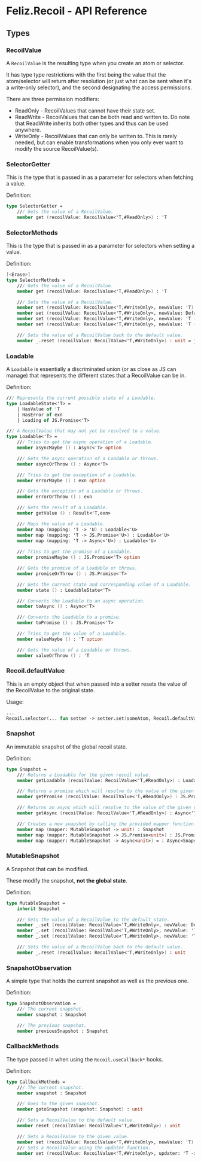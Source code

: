 # Feliz.Recoil - API Reference

## Types

### RecoilValue

A `RecoilValue` is the resulting type when you create an atom or selector.

It has type type restrictions with the first being the value that the atom/selector
will return after resolution (or just what can be sent when it's a write-only selector), 
and the second designating the access permissions.

There are three permission modifiers:
* ReadOnly - RecoilValues that cannot have their state set.
* ReadWrite - RecoilValues that can be both read and written to. 
Do note that ReadWrite inherits both other types and thus can be used anywhere.
* WriteOnly - RecoilValues that can only be written to. This is rarely needed, but can enable transformations
when you only ever want to modify the source RecoilValue(s).

### SelectorGetter

This is the type that is passed in as a parameter for selectors when fetching a value.

 Definition:
```fs
type SelectorGetter =
    /// Gets the value of a RecoilValue.
    member get (recoilValue: RecoilValue<'T,#ReadOnly>) : 'T
```

### SelectorMethods

This is the type that is passed in as a parameter for selectors when setting a value.

 Definition:
```fs
[<Erase>]
type SelectorMethods =
    /// Gets the value of a RecoilValue.
    member get (recoilValue: RecoilValue<'T,#ReadOnly>) : 'T

    /// Sets the value of a RecoilValue.
    member set (recoilValue: RecoilValue<'T,#WriteOnly>, newValue: 'T) : unit
    member set (recoilValue: RecoilValue<'T,#WriteOnly>, newValue: DefaultValue) : unit
    member set (recoilValue: RecoilValue<'T,#WriteOnly>, newValue: 'T -> 'T) : unit
    member set (recoilValue: RecoilValue<'T,#WriteOnly>, newValue: 'T -> DefaultValue) : unit

    /// Sets the value of a RecoilValue back to the default value.
    member _.reset (recoilValue: RecoilValue<'T,#WriteOnly>) : unit = jsNative
```

### Loadable

A `Loadable` is essentially a discriminated union (or as close as JS can manage) 
that represents the different states that a RecoilValue can be in.

 Definition:
```fs
/// Represents the current possible state of a Loadable.
type LoadableState<'T> =
    | HasValue of 'T
    | HasError of exn
    | Loading of JS.Promise<'T>

/// A RecoilValue that may not yet be resolved to a value.
type Loadable<'T> =
    /// Tries to get the async operation of a Loadable.
    member asyncMaybe () : Async<'T> option

    /// Gets the async operation of a Loadable or throws.
    member asyncOrThrow () : Async<'T>

    /// Tries to get the exception of a Loadable.
    member errorMaybe () : exn option

    /// Gets the exception of a Loadable or throws.
    member errorOrThrow () : exn

    /// Gets the result of a Loadable.
    member getValue () : Result<'T,exn>

    /// Maps the value of a Loadable.
    member map (mapping: 'T -> 'U) : Loadable<'U>
    member map (mapping: 'T -> JS.Promise<'U>) : Loadable<'U>
    member map (mapping: 'T -> Async<'U>) : Loadable<'U>
    
    /// Tries to get the promise of a Loadable.
    member promiseMaybe () : JS.Promise<'T> option

    /// Gets the promise of a Loadable or throws.
    member promiseOrThrow () : JS.Promise<'T>

    /// Gets the current state and corresponding value of a Loadable.
    member state () : LoadableState<'T>

    /// Converts the Loadable to an async operation.
    member toAsync () : Async<'T>

    /// Converts the Loadable to a promise.
    member toPromise () : JS.Promise<'T>

    /// Tries to get the value of a Loadable.
    member valueMaybe () : 'T option

    /// Gets the value of a Loadable or throws.
    member valueOrThrow () : 'T
```

### Recoil.defaultValue

This is an empty object that when passed into a setter resets the 
value of the RecoilValue to the original state.

Usage:
```fs
...
Recoil.selector(... fun setter -> setter.set(someAtom, Recoil.defaultValue))
```

### Snapshot

An immutable snapshot of the global recoil state.

Definition:
```fs
type Snapshot =
    /// Returns a Loadable for the given recoil value.
    member getLoadable (recoilValue: RecoilValue<'T,#ReadOnly>) : Loadable<'T>

    /// Returns a promise which will resolve to the value of the given recoil value.
    member getPromise (recoilValue: RecoilValue<'T,#ReadOnly>) : JS.Promise<'T>

    /// Returns an async which will resolve to the value of the given recoil value.
    member getAsync (recoilValue: RecoilValue<'T,#ReadOnly>) : Async<'T>

    /// Creates a new snapshot by calling the provided mapper function.
    member map (mapper: MutableSnapshot -> unit) : Snapshot
    member map (mapper: MutableSnapshot -> JS.Promise<unit>) : JS.Promise<Snapshot>
    member map (mapper: MutableSnapshot -> Async<unit>) = : Async<Snapshot>
```

### MutableSnapshot

A Snapshot that can be modified.

These modify the snapshot, **not the global state**.

Definition:
```fs
type MutableSnapshot =
    inherit Snapshot

    /// Sets the value of a RecoilValue to the default state.
    member _.set (recoilValue: RecoilValue<'T,#WriteOnly>, newValue: DefaultValue) : unit
    member _.set (recoilValue: RecoilValue<'T,#WriteOnly>, newValue: 'T -> 'T) : unit
    member _.set (recoilValue: RecoilValue<'T,#WriteOnly>, newValue: 'T -> DefaultValue) : unit

    /// Sets the value of a RecoilValue back to the default value.
    member _.reset (recoilValue: RecoilValue<'T,#WriteOnly>) : unit
```

### SnapshotObservation

A simple type that holds the current snapshot as well as the previous one.

Definition:
```fs
type SnapshotObservation =
    /// The current snapshot.
    member snapshot : Snapshot

    /// The previous snapshot.
    member previousSnapshot : Snapshot
```

### CallbackMethods

The type passed in when using the `Recoil.useCallback*` hooks.

Definition:
```fs
type CallbackMethods =
    /// The current snapshot.
    member snapshot : Snapshot

    /// Goes to the given snapshot.
    member gotoSnapshot (snapshot: Snapshot) : unit

    /// Sets a RecoilValue to the default value.
    member reset (recoilValue: RecoilValue<'T,#WriteOnly>) : unit

    /// Sets a RecoilValue to the given value.
    member set (recoilValue: RecoilValue<'T,#WriteOnly>, newValue: 'T) : unit
    /// Sets a RecoilValue using the updater function.
    member set (recoilValue: RecoilValue<'T,#WriteOnly>, updater: 'T -> 'T) : unit
```
